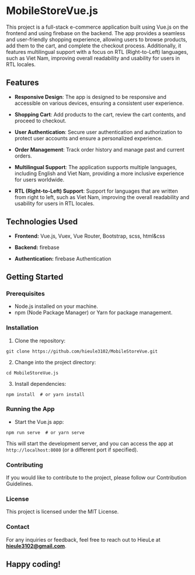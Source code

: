 # MobileStoreVue.js

This project is a full-stack e-commerce application built using Vue.js on the frontend and using firebase on the backend. The app provides a seamless and user-friendly shopping experience, allowing users to browse products, add them to the cart, and complete the checkout process. Additionally, it features multilingual support with a focus on RTL (Right-to-Left) languages, such as Viet Nam, improving overall readability and usability for users in RTL locales.

## Features

- **Responsive Design**: The app is designed to be responsive and accessible on various devices, ensuring a consistent user experience.

- **Shopping Cart**: Add products to the cart, review the cart contents, and proceed to checkout.

- **User Authentication**: Secure user authentication and authorization to protect user accounts and ensure a personalized experience.

- **Order Management**: Track order history and manage past and current orders.
- **Multilingual Support**: The application supports multiple languages, including English and Viet Nam, providing a more inclusive experience for users worldwide.
- **RTL (Right-to-Left) Support**: Support for languages that are written from right to left, such as Viet Nam, improving the overall readability and usability for users in RTL locales.

## Technologies Used

- **Frontend:** Vue.js, Vuex, Vue Router, Bootstrap, scss, html&css

- **Backend:** firebase

- **Authentication:** firebase Authentication

## Getting Started

### Prerequisites

- Node.js installed on your machine.
- npm (Node Package Manager) or Yarn for package management.

### Installation

1. Clone the repository:

```
git clone https://github.com/hieule3102/MobileStoreVue.git
```

2. Change into the project directory:

```
cd MobileStoreVue.js
```

3. Install dependencies:

```
npm install  # or yarn install
```

### Running the App

- Start the Vue.js app:

```
npm run serve  # or yarn serve
```

This will start the development server, and you can access the app at `http://localhost:8080` (or a different port if specified).

### Contributing

If you would like to contribute to the project, please follow our Contribution Guidelines.

### License

This project is licensed under the MIT License.

### Contact

For any inquiries or feedback, feel free to reach out to HieuLe at **hieule3102@gmail.com**.

## Happy coding!

